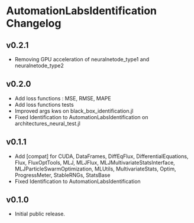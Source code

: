 # AutomationLabsIdentification Changelog

## v0.2.1
* Removing GPU acceleration of neuralnetode_type1 and neuralnetode_type2

## v0.2.0 
* Add loss functions : MSE, RMSE, MAPE
* Add loss functions tests
* Improved args kws on black_box_identification.jl
* Fixed Identification to AutomationLabsIdentification on architectures_neural_test.jl

## v0.1.1
* Add [compat] for CUDA, DataFrames, DiffEqFlux, DifferentialEquations, Flux, FluxOptTools, MLJ, MLJFlux, MLJMultivariateStatsInterface, MLJParticleSwarmOptimization, MLUtils, MultivariateStats, Optim, ProgressMeter, StableRNGs, StatsBase
* Fixed Identification to AutomationLabsIdentification

## v0.1.0

* Initial public release.
